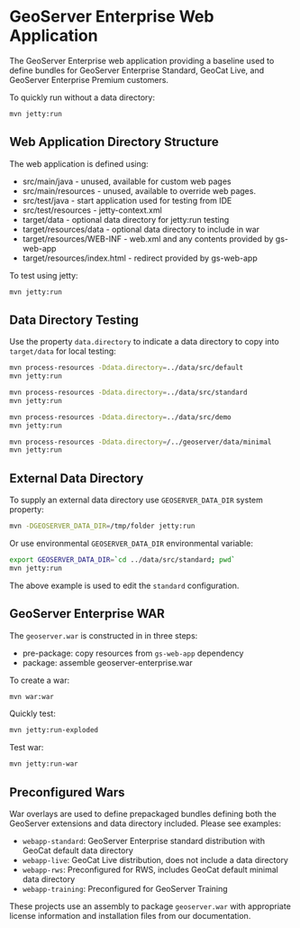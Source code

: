 # GeoServer Enterprise Web Application

The GeoServer Enterprise web application providing a baseline used to define bundles for GeoServer Enterprise Standard, GeoCat Live, and GeoServer Enterprise Premium customers.

To quickly run without a data directory:

```bash
mvn jetty:run
```

## Web Application Directory Structure

The web application is defined using:

* src/main/java - unused, available for custom web pages
* src/main/resources - unused, available to override web pages.
* src/test/java - start application used for testing from IDE
* src/test/resources - jetty-context.xml 
* target/data - optional data directory for jetty:run testing
* target/resources/data - optional data directory to include in war
* target/resources/WEB-INF - web.xml and any contents provided by gs-web-app
* target/resources/index.html - redirect provided by gs-web-app

To test using jetty:

```bash
mvn jetty:run
```

## Data Directory Testing

Use the property `data.directory` to indicate a data directory to copy into `target/data` for local testing:

```bash
mvn process-resources -Ddata.directory=../data/src/default
mvn jetty:run
```

```bash
mvn process-resources -Ddata.directory=../data/src/standard
mvn jetty:run
```

```bash
mvn process-resources -Ddata.directory=../data/src/demo
mvn jetty:run
```

```bash
mvn process-resources -Ddata.directory=/../geoserver/data/minimal
mvn jetty:run
```


## External Data Directory

To supply an external data directory use `GEOSERVER_DATA_DIR` system property:

```bash
mvn -DGEOSERVER_DATA_DIR=/tmp/folder jetty:run
```

Or use environmental `GEOSERVER_DATA_DIR` environmental variable:

```bash
export GEOSERVER_DATA_DIR=`cd ../data/src/standard; pwd`
mvn jetty:run
```

The above example is used to edit the `standard` configuration.

## GeoServer Enterprise WAR

The `geoserver.war` is constructed in in three steps:

* pre-package: copy resources from `gs-web-app` dependency
* package: assemble geoserver-enterprise.war

To create a war:

```bash
mvn war:war
```

Quickly test:

```bash
mvn jetty:run-exploded
```

Test war:

```bash
mvn jetty:run-war
```

## Preconfigured Wars

War overlays are used to define prepackaged bundles defining both the GeoServer extensions and data directory included. Please see examples:

* `webapp-standard`: GeoServer Enterprise standard distribution with GeoCat default data directory
* `webapp-live`: GeoCat Live distribution, does not include a data directory
* `webapp-rws`: Preconfigured for RWS, includes GeoCat default minimal data directory
* `webapp-training`: Preconfigured for GeoServer Training

These projects use an assembly to package `geoserver.war` with appropriate license information and installation files from our documentation.